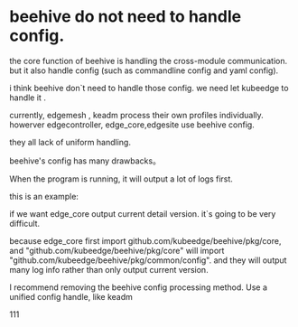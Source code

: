 # beehive do not need to handle config.

the core function of beehive is handling the cross-module communication. but it also handle config (such as commandline config and yaml config).

i think beehive don`t need to handle those config. we need let kubeedge to handle it .

currently, edgemesh , keadm  process their own profiles individually. howerver edgecontroller, edge_core,edgesite use beehive config.

they all lack of uniform  handling.

beehive's config has many drawbacks。

When the program is running, it will output a lot of logs first.

this is an example:

if we want edge_core output current detail version. it`s going to be very difficult.

because edge_core first import github.com/kubeedge/beehive/pkg/core, and "github.com/kubeedge/beehive/pkg/core" will import "github.com/kubeedge/beehive/pkg/common/config". and they will output many log info rather than only output current version.

I recommend removing the beehive config processing method.  Use a unified config handle, like keadm



111
